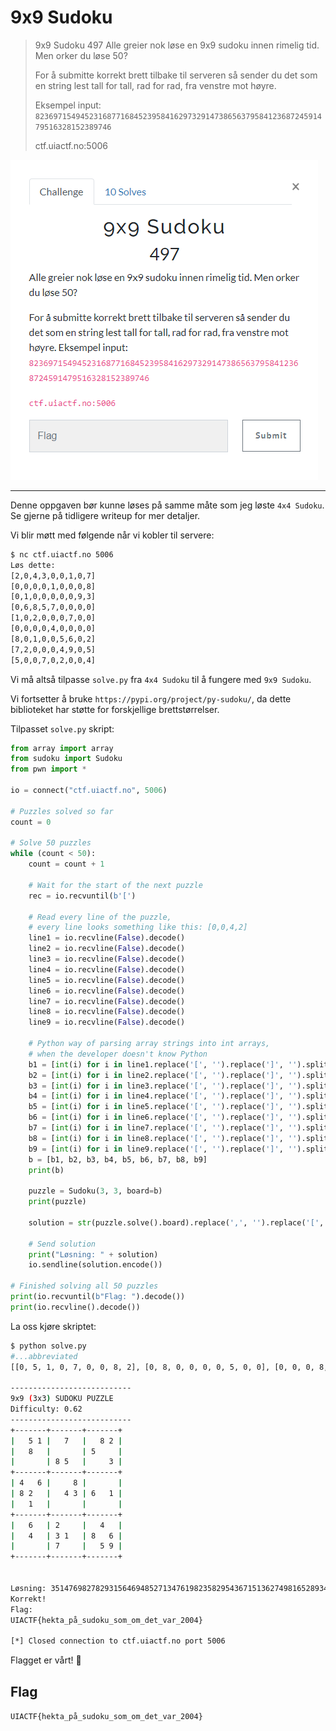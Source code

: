 # 9x9 Sudoku

> 9x9 Sudoku
> 497
> Alle greier nok løse en 9x9 sudoku innen rimelig tid. Men orker du løse 50?
>
> For å submitte korrekt brett tilbake til serveren så sender du det som en string lest tall for tall, rad for rad, fra venstre mot høyre.
>
> Eksempel input: `823697154945231687716845239584162973291473865637958412368724591479516328152389746`
>
> ctf.uiactf.no:5006

![](00.png)

---

Denne oppgaven bør kunne løses på samme måte som jeg løste `4x4 Sudoku`. Se gjerne på tidligere writeup for mer detaljer.

Vi blir møtt med følgende når vi kobler til servere:

```bash
$ nc ctf.uiactf.no 5006
Løs dette:
[2,0,4,3,0,0,1,0,7]
[0,0,0,0,1,0,0,0,8]
[0,1,0,0,0,0,0,9,3]
[0,6,8,5,7,0,0,0,0]
[1,0,2,0,0,0,7,0,0]
[0,0,0,0,4,0,0,0,0]
[8,0,1,0,0,5,6,0,2]
[7,2,0,0,0,4,9,0,5]
[5,0,0,7,0,2,0,0,4]
```

Vi må altså tilpasse `solve.py` fra `4x4 Sudoku` til å fungere med `9x9 Sudoku`.

Vi fortsetter å bruke `https://pypi.org/project/py-sudoku/`, da dette biblioteket har støtte for forskjellige brettstørrelser.

Tilpasset `solve.py` skript:

```python
from array import array
from sudoku import Sudoku
from pwn import *

io = connect("ctf.uiactf.no", 5006)

# Puzzles solved so far
count = 0

# Solve 50 puzzles
while (count < 50):
    count = count + 1

    # Wait for the start of the next puzzle
    rec = io.recvuntil(b'[')
    
    # Read every line of the puzzle,
    # every line looks something like this: [0,0,4,2]
    line1 = io.recvline(False).decode()
    line2 = io.recvline(False).decode()
    line3 = io.recvline(False).decode()
    line4 = io.recvline(False).decode()
    line5 = io.recvline(False).decode()
    line6 = io.recvline(False).decode()
    line7 = io.recvline(False).decode()
    line8 = io.recvline(False).decode()
    line9 = io.recvline(False).decode()

    # Python way of parsing array strings into int arrays,
    # when the developer doesn't know Python
    b1 = [int(i) for i in line1.replace('[', '').replace(']', '').split(',')]
    b2 = [int(i) for i in line2.replace('[', '').replace(']', '').split(',')]
    b3 = [int(i) for i in line3.replace('[', '').replace(']', '').split(',')]
    b4 = [int(i) for i in line4.replace('[', '').replace(']', '').split(',')]
    b5 = [int(i) for i in line5.replace('[', '').replace(']', '').split(',')]
    b6 = [int(i) for i in line6.replace('[', '').replace(']', '').split(',')]
    b7 = [int(i) for i in line7.replace('[', '').replace(']', '').split(',')]
    b8 = [int(i) for i in line8.replace('[', '').replace(']', '').split(',')]
    b9 = [int(i) for i in line9.replace('[', '').replace(']', '').split(',')]
    b = [b1, b2, b3, b4, b5, b6, b7, b8, b9]
    print(b)

    puzzle = Sudoku(3, 3, board=b)
    print(puzzle)

    solution = str(puzzle.solve().board).replace(',', '').replace('[', '').replace(']', '').replace(' ', '')

    # Send solution
    print("Løsning: " + solution)
    io.sendline(solution.encode())

# Finished solving all 50 puzzles
print(io.recvuntil(b"Flag: ").decode())
print(io.recvline().decode())
```

La oss kjøre skriptet:

```bash
$ python solve.py
#...abbreviated
[[0, 5, 1, 0, 7, 0, 0, 8, 2], [0, 8, 0, 0, 0, 0, 5, 0, 0], [0, 0, 0, 8, 5, 0, 0, 0, 3], [4, 0, 6, 0, 0, 8, 0, 0, 0], [8, 2, 0, 0, 4, 3, 6, 0, 1], [0, 1, 0, 0, 0, 0, 0, 0, 0], [0, 6, 0, 2, 0, 0, 0, 4, 0], [0, 4, 0, 3, 1, 0, 8, 0, 6], [0, 0, 0, 7, 0, 0, 0, 5, 9]]

---------------------------
9x9 (3x3) SUDOKU PUZZLE
Difficulty: 0.62
---------------------------
+-------+-------+-------+
|   5 1 |   7   |   8 2 |
|   8   |       | 5     |
|       | 8 5   |     3 |
+-------+-------+-------+
| 4   6 |     8 |       |
| 8 2   |   4 3 | 6   1 |
|   1   |       |       |
+-------+-------+-------+
|   6   | 2     |   4   |
|   4   | 3 1   | 8   6 |
|       | 7     |   5 9 |
+-------+-------+-------+

        
Løsning: 351476982782931564694852713476198235829543671513627498165289347947315826238764159
Korrekt!
Flag: 
UIACTF{hekta_på_sudoku_som_om_det_var_2004}

[*] Closed connection to ctf.uiactf.no port 5006
```

Flagget er vårt! 🚩

## Flag

`UIACTF{hekta_på_sudoku_som_om_det_var_2004}`
